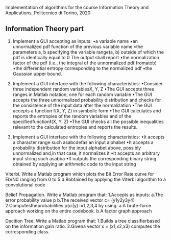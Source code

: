 Implementation of algorithms for the course Information Theory and Applications, Politecnico di Torino, 2020

## Information Theory part
1. Implement a GUI accepting as inputs:
•a variable name
•an unnormalized pdf function of the previous variable name
•the parameters a, b specifying the variable range(a, b) outside of which the pdf is identically equal to 0
The output shall report
•the normalization factor of the pdf (i.e., the integral of the unnormalized pdf fromatob)
•the differential entropy corresponding to the normalized pdf
•the Gaussian upper bound.

2. Implement a GUI interface with the following characteristics:
•Consider three independent random variablesX, Y, Z
•The GUI accepts three ranges in Matlab notation, one for each random variable
•The GUI accepts the three unnormalized probability distribution and checks for the consistence of the input data after the normalization
•The GUI accepts a function f(X, Y, Z) in symbolic form 
•The GUI calculates and reports the entropies of the random variables and of the specifiedfunctionf(X, Y, Z)
•The GUI checks all the possible inequalities relevant to the calculated entropies and reports the results.

3. Implement a GUI interface with the following characteristics:
•It accepts a character range such asabcdefas an input alphabet
•It accepts a probability distribution for the input alphabet above, possibly unnormalized and,in that case, it normalizes it
•It accepts an arbitrary input string such asabba
•It outputs the corresponding binary string obtained by applying an arithmetic code to the input string

Viterbi. Write a Matlab program which plots the Bit Error Rate curve for Eb/N0 ranging from 0 to 5 d Bobtained by applying the Viterbi algorithm to a convolutional code

Belief Propagation. Write a Matlab program that:
1.Accepts as inputs:
  a.The error probability value p
  b.The received vector c= (y1y2y3y4) 
2.Computestheprobabilities p(ci|y) i=1,2,3,4 by using:
  a.A brute-force approach working on the entire codebook.
  b.A factor graph approach
  
Decition Tree. Write a Matlab program that:
1.Builds a tree classifierbased on the information gain ratio.
2.Givena vector x = (x1,x2,x3) computes the corresponding class.
